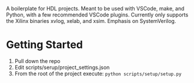 A boilerplate for HDL projects. Meant to be used with VSCode, make, and Python, with a few recommended VSCode plugins. Currently only supports the Xilinx binaries xvlog, xelab, and xsim. Emphasis on SystemVerilog.

# Getting Started
1. Pull down the repo
2. Edit scripts/serup/project_settings.json
2. From the root of the project execute: `python scripts/setup/setup.py`
